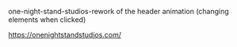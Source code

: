 one-night-stand-studios-rework of the header animation (changing elements when clicked)

https://onenightstandstudios.com/

